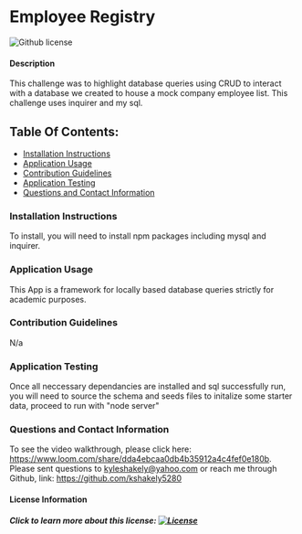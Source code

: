 # Employee Registry
![Github license](https://img.shields.io/badge/license-Unlicense-blue.svg)
#### Description
This challenge was to highlight database queries using CRUD to interact with a database we created to house a mock company employee list. This challenge uses inquirer and my sql.
## Table Of Contents:
* [Installation Instructions](#install)
* [Application Usage](#usage)
* [Contribution Guidelines](#guidelines)
* [Application Testing](#test)
* [Questions and Contact Information](#contact)
### Installation Instructions <a name="install"></a>
To install, you will need to install npm packages including mysql and inquirer.
### Application Usage <a name="usage"></a>
This App is a framework for locally based database queries strictly for academic purposes.
### Contribution Guidelines <a name="guidelines"></a>
N/a
### Application Testing <a name="test"></a>
Once all neccessary dependancies are installed and sql successfully run, you will need to source the schema and seeds files to initalize some starter data, proceed to run with "node server"
### Questions and Contact Information <a name="contact"></a>
To see the video walkthrough, please click here: https://www.loom.com/share/dda4ebcaa0db4b35912a4c4fef0e180b. Please sent questions to kyleshakely@yahoo.com or reach me through Github, link: https://github.com/kshakely5280
#### License Information <a name="license"></a>
##### Click to learn more about this license: [![License](https://img.shields.io/badge/License-unlicense-blue.svg)](https://opensource.org/licenses/unlicense)